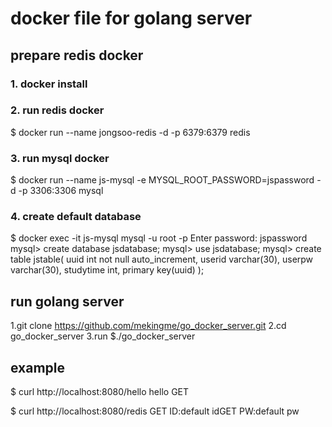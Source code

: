 # docker file for golang server

## prepare redis docker

### 1. docker install
### 2. run redis docker
$ docker run --name jongsoo-redis -d -p 6379:6379 redis
### 3. run mysql docker 
$ docker run --name js-mysql -e MYSQL_ROOT_PASSWORD=jspassword -d -p 3306:3306  mysql
### 4. create default database
$ docker exec -it js-mysql mysql -u root -p
Enter password: jspassword
mysql> create database jsdatabase;
mysql> use jsdatabase;
mysql> create table jstable( uuid int not null auto_increment, userid varchar(30), userpw varchar(30), studytime int, primary key(uuid) );

## run golang server

1.git clone https://github.com/mekingme/go_docker_server.git
2.cd go_docker_server
3.run 
$./go_docker_server

## example
$ curl http://localhost:8080/hello
hello GET

$ curl http://localhost:8080/redis
GET ID:default idGET PW:default pw
